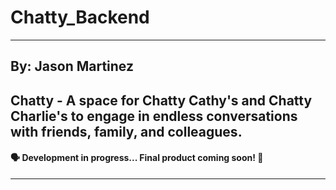 # Chatty_Backend

---

## By: Jason Martinez

## Chatty - A space for Chatty Cathy's and Chatty Charlie's to engage in endless conversations with friends, family, and colleagues.

#### 🗣 Development in progress... Final product coming soon! 🥳

---

